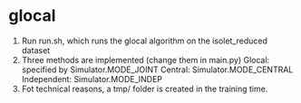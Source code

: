 # glocal

1. Run run.sh, which runs the glocal algorithm on the isolet_reduced dataset
2. Three methods are implemented (change them in main.py)
   Glocal: specified by Simulator.MODE_JOINT
   Central: Simulator.MODE_CENTRAL
   Independent: Simulator.MODE_INDEP
3. Fot technical reasons, a tmp/ folder is created in the training time. 
